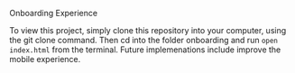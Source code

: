Onboarding Experience

To view this project, simply clone this repository into your computer, using the git clone command. Then cd into the folder onboarding and run ```open index.html``` from the terminal. 
Future implemenations include improve the mobile experience.






